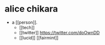 # alice chikara

- a [[person]].
  - [[tech]]
  - [[twitter]] https://twitter.com/doOwnDD
  - [[lucid]] [[fairmint]]


